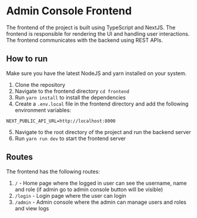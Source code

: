 # Admin Console Frontend
The frontend of the project is built using TypeScript and NextJS. The frontend is responsible for rendering the UI and handling user interactions. The frontend communicates with the backend using REST APIs.

## How to run
Make sure you have the latest NodeJS and yarn installed on your system.
1. Clone the repository
2. Navigate to the frontend directory `cd frontend`
3. Run `yarn install` to install the dependencies
4. Create a `.env.local` file in the frontend directory and add the following environment variables:
```
NEXT_PUBLIC_API_URL=http://localhost:8000
```
5. Navigate to the root directory of the project and run the backend server
6. Run `yarn run dev` to start the frontend server


## Routes
The frontend has the following routes:
1. `/` - Home page where the logged in user can see the username, name and role (if admin go to admin console button will be visible)
2. `/login` - Login page where the user can login
3. `/admin` - Admin console where the admin can manage users and roles and view logs



